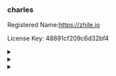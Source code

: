 ### charles

Registered Name:https://zhile.io

License Key: 48891cf209c6d32bf4

<details>
<summary></summary>

Buying a car over 30 years of age.

28 - 47 (The fortune is very good).

29-30 (marry Dog_2 Mouse_4).

34-35 (with a house and a car).

47-48 (be careful).
</details>



<details>
<summary></summary>
五行对照表

![image](https://luoxupan.github.io/img/wuxin.jpeg)
</details>



<details>
<summary></summary>
五行整理：

年 月 日的第一个字，称为天干

年 月 日的第二个字，称为地支

八字盘：壬申年 辛亥月 戊申日

| -- | 年柱 | 月柱 | 日柱 | 时柱 |
| -- | -- | -- | -- |-- |
| 天干 | 壬 | 辛 | 戊 | 癸 |
| 地支 | 申 | 亥 | 申 | 丑 |
  
论四时之土宜忌：
1. 冬月之土，外寒内温。水旺财丰，金多身贵。火盛有荣，木多无咎。再缝土助尤佳，唯喜身强益寿。
</details>





